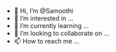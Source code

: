 

- 👋 Hi, I’m @Samoothi
- 👀 I’m interested in ...
- 🌱 I’m currently learning ...
- 💞️ I’m looking to collaborate on ...
- 📫 How to reach me ...

<!---
Samoothi/Samoothi is a ✨ special ✨ repository because its `README.md` (this file) appears on your GitHub profile.
You can click the Preview link to take a look at your changes.
--->

